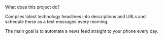 What does this project do?

Compiles latest technology headlines into descriptions and URLs and schedule these as a text messages every morning.

The main goal is to automate a news feed straight to your phone every day.
